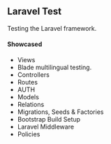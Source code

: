 ## Laravel Test
Testing the Laravel framework.

#### Showcased

- Views
- Blade multilingual testing.
- Controllers
- Routes
- AUTH
- Models
- Relations
- Migrations, Seeds & Factories
- Bootstrap Build Setup
- Laravel Middleware
- Policies
